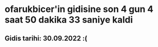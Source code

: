 # ofarukbicer'in gidisine son 4 gun 4 saat 50 dakika 33 saniye kaldi

## Gidis tarihi: 30.09.2022 :(